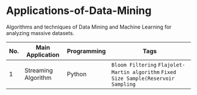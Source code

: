 # Applications-of-Data-Mining
Algorithms and techniques of Data Mining and Machine Learning for analyzing massive datasets.

|No.|        Main Application     |Programming|Tags|
|---|------------------------------|-----------|----|
|1|Streaming Algorithm|Python|`Bloom Filtering` `Flajolet-Martin algorithm` `Fixed Size Sample(Reservoir Sampling`|
